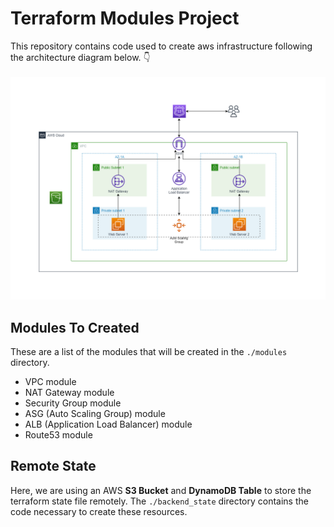 # Terraform Modules Project

This repository contains code used to create aws infrastructure following the architecture diagram below. 👇
</br>
</br>
![AWS Architecture Diagram](./architecture_diagram.png)

## Modules To Created
These are a list of the modules that will be created in the `./modules` directory.

- VPC module
- NAT Gateway module
- Security Group module
- ASG (Auto Scaling Group) module
- ALB (Application Load Balancer) module
- Route53 module

## Remote State
Here, we are using an AWS **S3 Bucket** and **DynamoDB Table** to store the terraform state file remotely. The `./backend_state` directory contains the code necessary to create these resources.